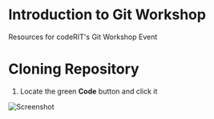 # Introduction to Git Workshop
Resources for codeRIT's Git Workshop Event

# Cloning Repository

1. Locate the green **Code** button and click it

![Screenshot](gitworkshop\images\image1.png)